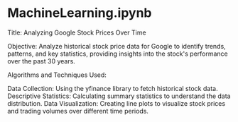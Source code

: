 # MachineLearning.ipynb

Title: Analyzing Google Stock Prices Over Time

Objective: Analyze historical stock price data for Google to identify trends, patterns, and key statistics, providing insights into the stock's performance over the past 30 years.

Algorithms and Techniques Used:


Data Collection: Using the yfinance library to fetch historical stock data.
Descriptive Statistics: Calculating summary statistics to understand the data distribution.
Data Visualization: Creating line plots to visualize stock prices and trading volumes over different time periods.
